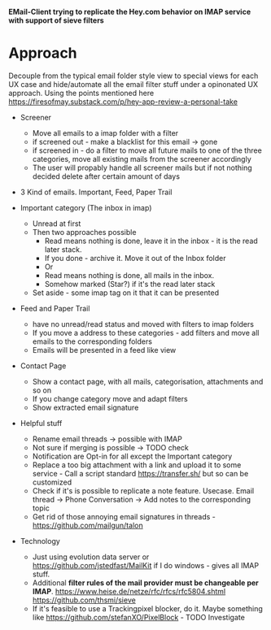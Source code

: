 **EMail-Client trying to replicate the Hey.com behavior on IMAP service with support of sieve filters**

# Approach 

Decouple from the typical email folder style view to special views for each UX case and hide/automate all the email filter stuff under a opinonated UX approach.
Using the points mentioned here https://firesofmay.substack.com/p/hey-app-review-a-personal-take

* Screener
  * Move all emails to a imap folder with a filter
  * if screened out - make a blacklist for this email -> gone
  * if screened in - do a filter to move all future mails to one of the three categories, move all existing mails from the screener accordingly
  * The user will propably handle all screener mails but if not nothing decided delete after certain amount of days
* 3 Kind of emails. Important, Feed, Paper Trail
* Important category (The inbox in imap)
  * Unread at first
  * Then two approaches possible
    * Read means nothing is done, leave it in the inbox - it is the read later stack. 
    * If you done - archive it. Move it out of the Inbox folder
    * Or
    * Read means nothing is done, all mails in the inbox.
    * Somehow marked (Star?) if it's the read later stack
  * Set aside - some imap tag on it that it can be presented 
  
* Feed and Paper Trail 
  * have no unread/read status and moved with filters to imap folders
  * If you move a address to these categories - add filters and move all emails to the corresponding folders
  * Emails will be presented in a feed like view
  
* Contact Page
  * Show a contact page, with all mails, categorisation, attachments and so on
  * If you change category move and adapt filters
  * Show extracted email signature

* Helpful stuff
  * Rename email threads -> possible with IMAP
  * Not sure if merging is possible -> TODO check
  * Notification are Opt-in for all except the Important category
  * Replace a too big attachment with a link and upload it to some service - Call a script standard https://transfer.sh/ but so can be customized
  * Check if it's is possible to replicate a note feature. Usecase. Email thread -> Phone Conversation -> Add notes to the corresponding topic
  * Get rid of those annoying email signatures in threads - https://github.com/mailgun/talon

* Technology
  * Just using evolution data server or https://github.com/jstedfast/MailKit if I do windows - gives all IMAP stuff.
  * Additional **filter rules of the mail provider must be changeable per IMAP**. 
     https://www.heise.de/netze/rfc/rfcs/rfc5804.shtml
   https://github.com/thsmi/sieve
  * If it's feasible to use a Trackingpixel blocker, do it. Maybe something like https://github.com/stefanXO/PixelBlock - TODO Investigate
